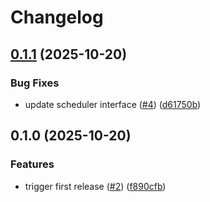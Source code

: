 # Changelog

## [0.1.1](https://github.com/snakemake/snakemake-scheduler-plugin-firstfit/compare/v0.1.0...v0.1.1) (2025-10-20)


### Bug Fixes

* update scheduler interface ([#4](https://github.com/snakemake/snakemake-scheduler-plugin-firstfit/issues/4)) ([d61750b](https://github.com/snakemake/snakemake-scheduler-plugin-firstfit/commit/d61750b2bf97559532ec695ca0405f4d8b9fbf85))

## 0.1.0 (2025-10-20)


### Features

* trigger first release ([#2](https://github.com/snakemake/snakemake-scheduler-plugin-firstfit/issues/2)) ([f890cfb](https://github.com/snakemake/snakemake-scheduler-plugin-firstfit/commit/f890cfb180cba1c53df6ece02ac112096df91caa))
